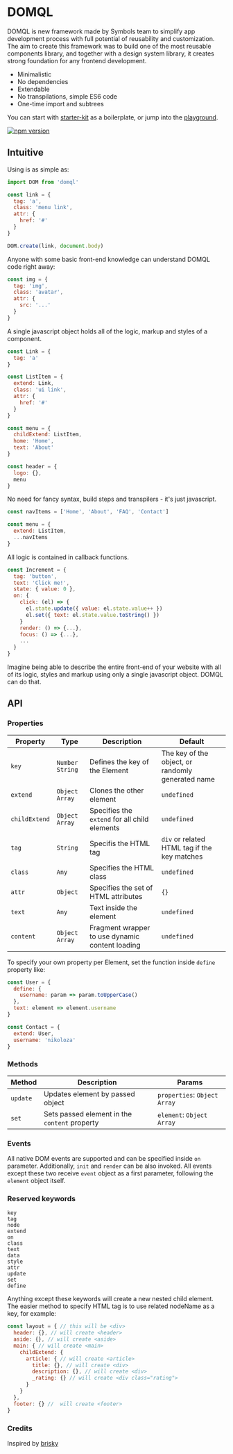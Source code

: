 # DOMQL
DOMQL is new framework made by Symbols team to simplify app development process with full potential of reusability and customization. The aim to create this framework was to build one of the most reusable components library, and together with a design system library, it creates strong foundation for any frontend development.

- Minimalistic
- No dependencies
- Extendable
- No transpilations, simple ES6 code
- One-time import and subtrees

You can start with [starter-kit](https://github.com/domql/starter-kit) as a
boilerplate, or jump into the [playground](https://domql.com/playground/).

[![npm version](https://badge.fury.io/js/domql.svg)](https://badge.fury.io/js/domql)


## Intuitive

Using is as simple as:

```javascript
import DOM from 'domql'

const link = {
  tag: 'a',
  class: 'menu link',
  attr: {
    href: '#'
  }
}

DOM.create(link, document.body)
```

Anyone with some basic front-end knowledge can understand DOMQL code right away:

```javascript
const img = {
  tag: 'img',
  class: 'avatar',
  attr: {
    src: '...'
  }
}
```

A single javascript object holds all of the logic, markup and styles of a
component.

```javascript
const Link = {
  tag: 'a'
}

const ListItem = {
  extend: Link,
  class: 'ui link',
  attr: {
    href: '#'
  }
}

const menu = {
  childExtend: ListItem,
  home: 'Home',
  text: 'About'
}

const header = {
  logo: {},
  menu
}
```

No need for fancy syntax, build steps and transpilers - it's just javascript.

```javascript
const navItems = ['Home', 'About', 'FAQ', 'Contact']

const menu = {
  extend: ListItem,
  ...navItems
}
```

All logic is contained in callback functions.

```javascript
const Increment = {
  tag: 'button',
  text: 'Click me!',
  state: { value: 0 },
  on: {
    click: (el) => {
      el.state.update({ value: el.state.value++ })
      el.set({ text: el.state.value.toString() })
    }
    render: () => {...},
    focus: () => {...},
    ...
  }
}
```

Imagine being able to describe the entire front-end of your website with all of
its logic, styles and markup using only a single javascript object. DOMQL can do
that.

## API

### Properties

| Property | Type | Description | Default |
| --- | --- | --- | --- |
| `key` | `Number` `String` | Defines the key of the Element | The key of the object, or randomly generated name |
| `extend` | `Object` `Array` | Clones the other element | `undefined` |
| `childExtend` | `Object` `Array` | Specifies the `extend` for all child elements | `undefined` |
| `tag` | `String` | Specifis the HTML tag  | `div` or related HTML tag if the key matches |
| `class` | `Any` | Specifies the HTML class | `undefined` |
| `attr` | `Object` | Specifies the set of HTML attributes | `{}` |
| `text` | `Any` | Text inside the element | `undefined` |
| `content` | `Object` `Array` | Fragment wrapper to use dynamic content loading | `undefined`

To specify your own property per Element, set the function inside `define` property like:

```javascript
const User = {
  define: {
    username: param => param.toUpperCase()
  },
  text: element => element.username
}

const Contact = {
  extend: User,
  username: 'nikoloza'
}
```

### Methods
| Method | Description | Params |
| --- | --- | --- |
| `update` | Updates element by passed object | `properties`: `Object` `Array` |
| `set` | Sets passed element in the `content` property | `element`: `Object` `Array` |


### Events
All native DOM events are supported and can be specified inside `on` parameter. Additionally, `init` and `render` can be also invoked. All events except these two receive `event` object as a first parameter, following the `element` object itself.

### Reserved keywords

```
key
tag
node
extend
on
class
text
data
style
attr
update
set
define
```

Anything except these keywords will create a new nested child element. The easier method to specify HTML tag is to use related nodeName as a key, for example:

```javascript
const layout = { // this will be <div>
  header: {}, // will create <header>
  aside: {}, // will create <aside>
  main: { // will create <main>
    childExtend: {
      article: { // will create <article>
        title: {}, // will create <div>
        description: {}, // will create <div>
        _rating: {} // will create <div class="rating">
      }
    }
  },
  footer: {} //  will create <footer>
}
```

### Credits
Inspired by [brisky](https://github.com/vigour-io/brisky)
